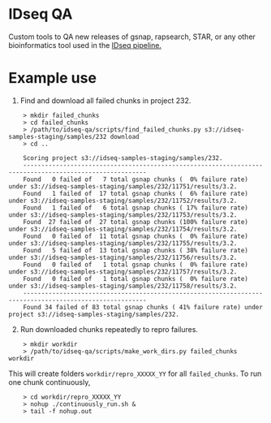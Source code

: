# IDseq QA
Custom tools to QA new releases of gsnap, rapsearch, STAR, or any other bioinformatics tool used in the [IDseq pipeline.](https://github.com/chanzuckerberg/idseq-dag/)

# Example use

1. Find and download all failed chunks in project 232.
```
    > mkdir failed_chunks
    > cd failed_chunks
    > /path/to/idseq-qa/scripts/find_failed_chunks.py s3://idseq-samples-staging/samples/232 download
    > cd ..

    Scoring project s3://idseq-samples-staging/samples/232.
    --------------------------------------------------------------------------------------------------------
    Found   0 failed of   7 total gsnap chunks (  0% failure rate) under s3://idseq-samples-staging/samples/232/11751/results/3.2.
    Found   1 failed of  17 total gsnap chunks (  6% failure rate) under s3://idseq-samples-staging/samples/232/11752/results/3.2.
    Found   1 failed of   6 total gsnap chunks ( 17% failure rate) under s3://idseq-samples-staging/samples/232/11753/results/3.2.
    Found  27 failed of  27 total gsnap chunks (100% failure rate) under s3://idseq-samples-staging/samples/232/11754/results/3.2.
    Found   0 failed of  11 total gsnap chunks (  0% failure rate) under s3://idseq-samples-staging/samples/232/11755/results/3.2.
    Found   5 failed of  13 total gsnap chunks ( 38% failure rate) under s3://idseq-samples-staging/samples/232/11756/results/3.2.
    Found   0 failed of   1 total gsnap chunks (  0% failure rate) under s3://idseq-samples-staging/samples/232/11757/results/3.2.
    Found   0 failed of   1 total gsnap chunks (  0% failure rate) under s3://idseq-samples-staging/samples/232/11758/results/3.2.
    --------------------------------------------------------------------------------------------------------
    Found 34 failed of 83 total gsnap chunks ( 41% failure rate) under project s3://idseq-samples-staging/samples/232.    
```

2. Run downloaded chunks repeatedly to repro failures.
```
    > mkdir workdir
    > /path/to/idseq-qa/scripts/make_work_dirs.py failed_chunks workdir
```
This will create folders `workdir/repro_XXXXX_YY` for all `failed_chunks`.  To run one chunk continuously,
```
    > cd workdir/repro_XXXXX_YY
    > nohup ./continuously_run.sh &
    > tail -f nohup.out
```

